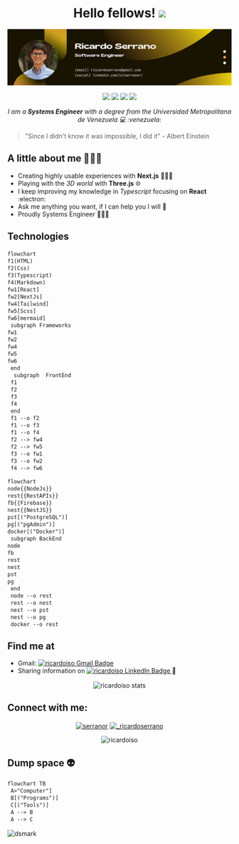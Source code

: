 <div align = "center"><h1> Hello fellows! <a href="https://www.linkedin.com/in/serranor/"><img src="https://media.giphy.com/media/hvRJCLFzcasrR4ia7z/giphy.gif" width="5%"></a></h1></div>

<img src="/rs-banner.png" alt="Banner image from Ricardo Serrano - Software Engineer">

<br />
<p align="center">
<img src="https://img.shields.io/badge/Age-25-blue" />
  <img src="https://img.shields.io/badge/Focus-Next.js-teal" />
  <img src="https://img.shields.io/badge/Lives-Caracas,%20Venezuela-success" />
  <img src="https://img.shields.io/badge/Languages-English%20%26%20Spanish-success" />
</p>

<p align="center">
<i>I am a <strong>Systems Engineer</strong> with a degree from the Universidad Metropolitana de Venezuela 💻 :venezuela:</i>
</p>

>"Since I didn't know it was impossible, I did it"
>  \- Albert Einstein

## A little about me 🦸🏻🌊
- Creating highly usable experiences with **Next.js** 🧑🏻‍💻
- Playing with the *3D world* with **Three.js** 🌐
- I keep improving my knowledge in *Typescript* focusing on **React** :electron:
- Ask me anything you want, if I can help you I will 💬
- Proudly Systems Engineer 🧑🏻‍🎓

## Technologies 

```mermaid
flowchart 
f1(HTML)
f2(Css)
f3(Typescript)
f4(Markdown)
fw1[React]
fw2[NextJs]
fw4[Tailwind]
fw5[Scss]
fw6[mermaid]
 subgraph Frameworks 
fw1
fw2
fw4
fw5
fw6
 end
  subgraph  FrontEnd 
 f1
 f2
 f3
 f4
 end  
 f1 --o f2
 f1 --o f3
 f1 --o f4
 f2 --> fw4
 f2 --> fw5
 f3 --o fw1
 f3 --o fw2
 f4 --> fw6
 ```

 
```mermaid
flowchart 
node{{NodeJs}}
rest{{RestAPIs}}
fb{{Firebase}}
nest{{NestJS}}
pst[("PostgreSQL")]
pg[("pgAdmin")]
docker[("Docker")]
 subgraph BackEnd
node
fb
rest
nest
pst
pg
 end
 node --o rest
 rest --o nest
 nest --o pst
 nest --o pg
 docker --o rest
```

## Find me at
- Gmail: <a href="mailto:ricardoserranodev@gmail.com">
    <img src="https://img.shields.io/badge/-ricardoserranodev@gmail.com-c14438?style=flat-square&logo=Gmail&logoColor=white&link=mailto:ricardoserranodev@gmail.com" alt="ricardoiso Gmail Badge"/>
  </a>
- Sharing information on <a href="https://www.linkedin.com/in/serranor/">
    <img src="https://img.shields.io/badge/-LinkedIn-blue?style=flat-square&logo=Linkedin&logoColor=white&link=https://www.linkedin.com/in/serranor/" alt="ricardoiso LinkedIn Badge"/>
  </a> :briefcase:

<div align="center"><img align="center" src="https://github-readme-stats.vercel.app/api?username=ricardoiso&show_icons=true&locale=en" alt="ricardoiso stats" />
</div>

## Connect with me:
<p align="center">
<a href="https://linkedin.com/in/serranor" target="blank"><img align="center" src="https://raw.githubusercontent.com/rahuldkjain/github-profile-readme-generator/master/src/images/icons/Social/linked-in-alt.svg" alt="serranor" height="30" width="40" /></a>
<a href="https://instagram.com/_ricardoserrano" target="blank"><img align="center" src="https://raw.githubusercontent.com/rahuldkjain/github-profile-readme-generator/master/src/images/icons/Social/instagram.svg" alt="_ricardoserrano" height="30" width="40" /></a>
<!-- <a href="https://stackoverflow.com/users/ricardoiso" target="blank"><img align="center" src="https://raw.githubusercontent.com/rahuldkjain/github-profile-readme-generator/master/src/images/icons/Social/stack-overflow.svg" alt="ricardoiso" height="30" width="40" /></a> -->
</p>
<p align="center"> <img src="https://komarev.com/ghpvc/?username=ricardoiso&label=Profile%20Views!&color=008080&style=flat" alt="ricardoiso" /> </p>

## Dump space 👽


```mermaid
flowchart TB
 A>"Computer"]  
 B[("Programs")] 
 C[("Tools")]
 A --> B
 A --> C
``` 

<img alt="dsmark" align="center"  height="50%" width="100%" src="https://c.tenor.com/NzrqQHFBVz8AAAAj/kitty-transparent.gif">